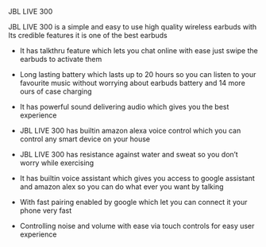 


JBL LIVE 300

JBL LIVE 300 is a simple and easy to use high quality wireless earbuds  with Its credible features it is one of the best earbuds 

* It has talkthru feature which lets you chat online with ease just swipe the earbuds to activate them

* Long lasting battery which lasts up to 20 hours so you can listen to your favourite music without worrying about earbuds battery and 14 more ours of case charging  

* It has powerful sound delivering audio which gives you the best experience

* JBL LIVE 300  has builtin amazon alexa voice control which you can control any smart device on your house

* JBL LIVE 300 has resistance against water and sweat so you don’t worry while exercising 

* It has builtin voice assistant which gives you access to google assistant and amazon alex so you can do what ever you want by talking

* With fast pairing enabled by google which let you can connect it your phone very fast

* Controlling noise and volume with ease via touch controls for easy user experience

